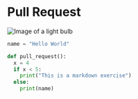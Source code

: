 # Pull Request
![Image of a light bulb](https://github.com/user-attachments/assets/3898509c-42b7-4005-85e2-eb72d8dca834)
``` python
name = "Hello World"

def pull_request():
  x = 4
  if x < 5:
    print("This is a markdown exercise")
  else:
    print(name)
```
